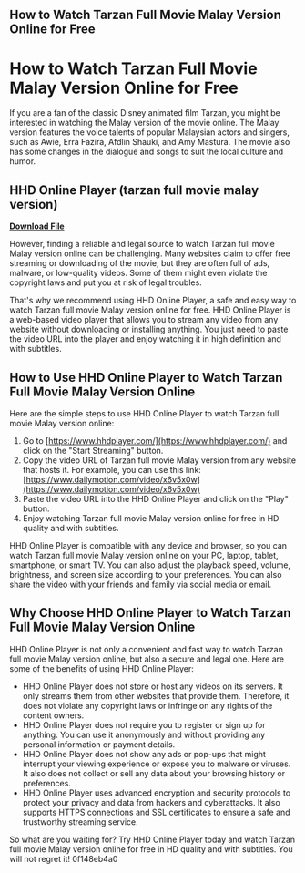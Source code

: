 ## How to Watch Tarzan Full Movie Malay Version Online for Free

  
# How to Watch Tarzan Full Movie Malay Version Online for Free
 
If you are a fan of the classic Disney animated film Tarzan, you might be interested in watching the Malay version of the movie online. The Malay version features the voice talents of popular Malaysian actors and singers, such as Awie, Erra Fazira, Afdlin Shauki, and Amy Mastura. The movie also has some changes in the dialogue and songs to suit the local culture and humor.
 
## HHD Online Player (tarzan full movie malay version)


[**Download File**](https://www.google.com/url?q=https%3A%2F%2Ftinurll.com%2F2tKGtk&sa=D&sntz=1&usg=AOvVaw00MckWcUG90RA1_DOlHYmu)

 
However, finding a reliable and legal source to watch Tarzan full movie Malay version online can be challenging. Many websites claim to offer free streaming or downloading of the movie, but they are often full of ads, malware, or low-quality videos. Some of them might even violate the copyright laws and put you at risk of legal troubles.
 
That's why we recommend using HHD Online Player, a safe and easy way to watch Tarzan full movie Malay version online for free. HHD Online Player is a web-based video player that allows you to stream any video from any website without downloading or installing anything. You just need to paste the video URL into the player and enjoy watching it in high definition and with subtitles.
 
## How to Use HHD Online Player to Watch Tarzan Full Movie Malay Version Online
 
Here are the simple steps to use HHD Online Player to watch Tarzan full movie Malay version online:
 
1. Go to [https://www.hhdplayer.com/](https://www.hhdplayer.com/) and click on the "Start Streaming" button.
2. Copy the video URL of Tarzan full movie Malay version from any website that hosts it. For example, you can use this link: [https://www.dailymotion.com/video/x6v5x0w](https://www.dailymotion.com/video/x6v5x0w)
3. Paste the video URL into the HHD Online Player and click on the "Play" button.
4. Enjoy watching Tarzan full movie Malay version online for free in HD quality and with subtitles.

HHD Online Player is compatible with any device and browser, so you can watch Tarzan full movie Malay version online on your PC, laptop, tablet, smartphone, or smart TV. You can also adjust the playback speed, volume, brightness, and screen size according to your preferences. You can also share the video with your friends and family via social media or email.
 
## Why Choose HHD Online Player to Watch Tarzan Full Movie Malay Version Online
 
HHD Online Player is not only a convenient and fast way to watch Tarzan full movie Malay version online, but also a secure and legal one. Here are some of the benefits of using HHD Online Player:

- HHD Online Player does not store or host any videos on its servers. It only streams them from other websites that provide them. Therefore, it does not violate any copyright laws or infringe on any rights of the content owners.
- HHD Online Player does not require you to register or sign up for anything. You can use it anonymously and without providing any personal information or payment details.
- HHD Online Player does not show any ads or pop-ups that might interrupt your viewing experience or expose you to malware or viruses. It also does not collect or sell any data about your browsing history or preferences.
- HHD Online Player uses advanced encryption and security protocols to protect your privacy and data from hackers and cyberattacks. It also supports HTTPS connections and SSL certificates to ensure a safe and trustworthy streaming service.

So what are you waiting for? Try HHD Online Player today and watch Tarzan full movie Malay version online for free in HD quality and with subtitles. You will not regret it!
 0f148eb4a0
